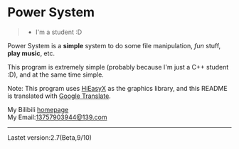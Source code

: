 # Power System

> - I'm a student :D

Power System is a <b>simple</b> system to do some file manipulation, *fun* stuff, <b>play music</b>, etc.

This program is extremely simple (probably because I'm just a C++ student :D), and at the same time simple.

Note: This program uses [HiEasyX](https://github.com/zouhuidong/HiEasyX) as the graphics library, and this README is translated with [Google Translate](https://translate.google.cn/).

My Bilibili [homepage](https://space.bilibili.com/600523682)</br>
My Email:13757903944@139.com

---
Lastet version:2.7(Beta,9/10)
